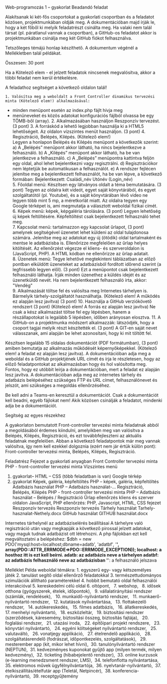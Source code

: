 
Web-programozás 1 – gyakorlat Beadandó feladat 

Alakítsanak ki két-fős csoportokat a gyakorlati csoportban és a feladatot közösen, projektmunkában oldják meg. A dokumentációban majd írják le, hogy a két főből ki melyik feladatrészt csinálta meg. 
Ha valaki nem talál társat (pl. páratlanul vannak a csoportban), a GitHub-os feladatot akkor is projektmunkában csinálja meg két GitHub fiókot felhasználva.

Tetszőleges témájú honlap készíthető. A dokumentum végénél a Mellékletben talál példákat.

Összesen: 30 pont

Ha a Kötelező elem - el jelzett feladatok nincsenek megvalósítva, akkor a többi feladat nem kerül értékelésre.

A feladathoz segítséget a következő oldalon talál!

    1. Valósítsa meg a weboldalt a Front Controller dinamikus tervezési minta (Kötelező elem!) alkalmazásával:											
- minden menüpont esetén az index.php fájlt hívja meg
- menüneveket és közös adatokat konfigurációs fájlból olvassa be egy TÖMB-ből (array).
    2. Alkalmazásában használjon Reszponzív tervezést.						(3 pont)
    3. A forráskód a lehető legjobban használja ki a HTML5 lehetőségeit. Az oldalon vízszintes menüt használjon.											(3 pont)
    4. Regisztráció, Belépés, Kilépés. (Kötelező elem!)						
Legyen a honlapon Belépés és Kilépés menüpont a következők szerint:
a) A „Belépés” menüpont akkor látható, ha nincs bejelentkezve a felhasználó.
b) A „Kilépés” menüpont akkor látható, ha be van jelentkezve a felhasználó.
c) A „Belépés” menüpontra kattintva feljön egy oldal, ahol lehet bejelentkezni vagy regisztrálni.
d) Regisztrációkor nem léptetjük be automatikusan a felhasználót.
e) A rendszer fejlécen jelenítse meg a bejelentkezett felhasználót, ha be van lépve, a következő formában: Bejelentkezett: Családi_név Utónév (Login_név)	
    5. Főoldal menü: Készítsen egy látványos oldalt a téma bemutatására. 				(3 pont)
Tegyen az oldalra két videót, egyet saját könyvtárából, és egyet szolgáltatótól  (pl. Youtube), és a saját könyvtárában lévő video ne legyen több mint 5 mp, a méretkorlát miatt. 
Az oldalra tegyen egy Google térképet is, ami megmutatja a választott weboldal fizikai címét. 	
    6. Képek menü: képek, képgaléria tárolására. 							(3 pont)
Legyen lehetőség új képek feltöltésére. Képfeltöltést csak bejelentkezett felhasználó tehet meg.  	
    7. Kapcsolat menü: tartalmazzon egy kapcsolat űrlapot, 					(3 pont)
amelynek segítségével üzenetet lehet küldeni az oldal tulajdonosa számára. Jelenítse meg az adatokat egy új (ötödik) oldal tartalmaként és mentse le adatbázisba is. Ellenőrizze megfelelően az űrlap helyes kitöltését. Az ellenőrzést végezze el kliens- és szerveroldalon is (JavaScript, PHP). A HTML kódban ne ellenőrizze az űrlap adatait.	
    8. Üzenetek menü: Tegye lehetővé megtekinteni táblázatban az előző pontban elküldött üzeneteket az adatbázisból fordított időrend szerint (a legfrissebb legyen elől). 				(3 pont)
Ezt a menüpontot csak bejelentkezett felhasználó láthatja. Írják minden üzenethez a küldés idejét és az üzenetküldő nevét. Ha nem bejelentkezett felhasználó írta, akkor: "Vendég"					
    9. Alkalmazását töltse fel és valósítsa meg Internetes tárhelyen is. Bármelyik tárhely-szolgáltatót használhatja. (Kötelező elem! A működés ez alapján lesz javítva) 				(3 pont)
    10. Használja a GitHub verziókövető rendszert							(3 pont)
(Kötelező elem! A forrás ez alapján lesz javítva) Ne csak a kész alkalmazást töltse fel egy lépésben, hanem a részállapotokat is legalább 5 lépésben, időben arányosan elosztva. 
    11. A GitHub-on a projektmunka módszert alkalmazzák: látszódjék, hogy a csoport tagjai melyik részt készítették el.											(3 pont)
A GIT-en saját nevet válasszanak, ami alapján be lehet azonosítani, hogy ki mit töltött fel.

Készítsen legalább 15 oldalas dokumentációt (PDF formátumban), 				(3 pont)
amiben bemutatja az alkalmazás működését képernyőképekkel. (Kötelező elem! a feladat ez alapján lesz javítva). A dokumentációban adja meg a weboldal és a GitHub projektjének URL címét és írja le részletesen, hogy az előző feladatpontokat az alkalmazásban hogy és hol valósította meg. Fontos, hogy ez utóbbit leírja a dokumentációban, mert a feladat ez alapján lesz javítva. A dokumentációban adja meg az internetes tárhely és adatbázis belépéséhez szükséges FTP és URL címet, felhasználónevet és jelszót, ami szükséges a megoldás ellenőrzéséhez.

Be kell adni a Teams-en keresztül a dokumentációt. Csak a dokumentációt kell beadni, egyéb fájlokat nem! Akik közösen csinálják a feladatot, mindenki adja be a dokumentációt.

Segítség az egyes részekhez

A gyakorlaton bemutatott Front-controller tervezési minta feladatnak abból a megoldásából érdemes kiindulni, amelyikben meg van valósítva a Belépés, Kilépés, Regisztráció, és ezt továbbfejleszteni az aktuális feladatnak megfelelően. Abban a következő feladatpontok már meg vannak valósítva, így nem kell ezekkel dolgoznia (ezért nem jár értük külön pont): Front-controller tervezési minta, Belépés, Kilépés, Regisztráció.

Feladatrész
Fejezet a gyakorlati anyagban
Front Controller tervezési minta
PHP - front-controller tervezési minta
Vízszintes menü
1. gyakorlat– HTML – CSS (több feladatban is van)
Google térkép
2. gyakorlat
Képek, galéria, képfeltöltés
PHP – képek, galéria, képfeltöltés
Adatbázis használat
PHP – Adatbázis használat-…
Regisztráció, Belépés, Kilépés
PHP - front-controller tervezési minta
PHP – Adatbázis használat – Belépés / Regisztráció
Űrlap ellenőrzés kliens és szerver oldalon
JavaScript, PHP ellenőrzés:
PHP, Javascript, HTML, CSS fejezet
Reszponzív tervezés
Reszponzív tervezés
Tárhely használat
Tarhely-hasznalat-Nethely.docx
GitHub használat
GITHUB használat.docx

Internetes tárhelynél az adatbáziselérés beállításai
A tárhelyre való regisztráció után vagy megkapják a következő pirossal jelzett adatokat, vagy maguk tudnak adatbázist ott létrehozni.
A php fájlokban ezt kell megváltoztatni a belépéshez:
$dbh = new PDO('mysql:host=localhost;dbname=adatb', 'adatbf', '****',
                            array(PDO::ATTR_ERRMODE=>PDO::ERRMODE_EXCEPTION));
localhost: a hosthoz itt is ezt kell beírni.
adatb: az adatbázis neve a tárhelyen
adatbf: az adatbázis felhasználó neve az adatbázisban
'****': a felhasználó jelszava

Melléklet
Példa weboldal témákra:
    1. egyszerű egy- vagy kétszemélyes játék
    2. tanulást segítő oldal ellenőrző feladatokkal
    3. természettudományos szimulációk állítható paraméterekkel
    4. hobbit bemutató oldal felhasználói interakcióval
    5. kereskedelmi célú oldal
    6. oltópont,   
    7. webshop,   
    8. idősek otthona (gyógyszerek, ételek, időpontok),   
    9. vállalatirányítási rendszer (számlák, rendelések),   
    10. munkaidő-nyilvántartó rendszer,   
    11. munkaerő-nyilvántartó rendszer,   
    12. kutatások nyilvántartása,   
    13. flottakezelő rendszer,   
    14. autókereskedés,   
    15. filmes adatbázis,   
    16. állatkereskedés,   
    17. menhelyi nyilvántartó,   
    18. eszközleltár,   
    19. biztosítási rendszer (szerződések, káresemény, biztosítási összeg, biztosítás fajtája),   
    20. foglalási rendszer,   
    21. utazási iroda,   
    22. építőipari projekt rendszere,   
    23. könyvtári nyilvántartó,   
    24. egyéni költségeket nyilvántartó rendszer,   
    25. valutaváltó,   
    26. vonatjegy applikáció,   
    27. ételrendelő applikáció,   
    28. szolgáltatásrendelő (fodrászat, időpontkezelés, szolgáltatások),   
    29. mesterember app (kit, mikor lehet hívni),  
    30. tanulónyilvántartó rendszer (NEPTUN),  
    31. kedvezményes kuponokat gyűjtő app (milyen termék, milyen kedvezmény),  
    32. ticketing (hibabejelentő rendszer),  
    33. online kurzusok (e-learning menedzsment rendszer, LMS),  
    34. telefonflotta nyilvántartása,  
    35. elektromos művek ügyfélnyilvántartója,  
    36. nyelvtanár-nyilvántartó,  
    37. ételkiszállítás/ételfutár app (Teletál, Netpincér),  
    38. konferencia-nyilvántartó,  
    39. receptgyűjtemény



